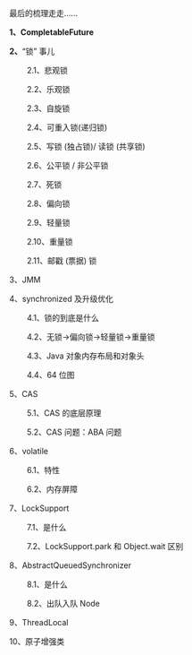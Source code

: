 最后的梳理走走...... 

**1、CompletableFuture**

**2、**“锁” 事儿

        2.1、悲观锁

        2.2、乐观锁

        2.3、自旋锁

        2.4、可重入锁(递归锁)

        2.5、写锁 (独占锁)/ 读锁 (共享锁)

        2.6、公平锁 / 非公平锁

        2.7、死锁

        2.8、偏向锁

        2.9、轻量锁

        2.10、重量锁

        2.11、邮戳 (票据) 锁

3、JMM

4、synchronized 及升级优化

        4.1、锁的到底是什么

        4.2、无锁→偏向锁→轻量锁→重量锁

        4.3、Java 对象内存布局和对象头

        4.4、64 位图

5、CAS

        5.1、CAS 的底层原理

        5.2、CAS 问题：ABA 问题

6、volatile

        6.1、特性

        6.2、内存屏障

7、LockSupport

        7.1、是什么

        7.2、LockSupport.park 和 Object.wait 区别

8、AbstractQueuedSynchronizer

        8.1、是什么

        8.2、出队入队 Node

9、ThreadLocal

10、原子增强类